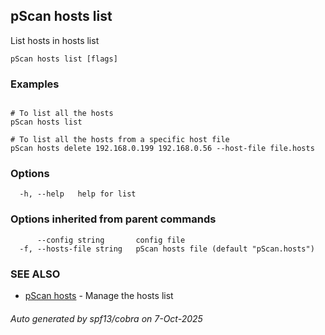 ## pScan hosts list

List hosts in hosts list

```
pScan hosts list [flags]
```

### Examples

```
  
# To list all the hosts
pScan hosts list

# To list all the hosts from a specific host file
pScan hosts delete 192.168.0.199 192.168.0.56 --host-file file.hosts

```

### Options

```
  -h, --help   help for list
```

### Options inherited from parent commands

```
      --config string       config file
  -f, --hosts-file string   pScan hosts file (default "pScan.hosts")
```

### SEE ALSO

* [pScan hosts](pScan_hosts.md)	 - Manage the hosts list

###### Auto generated by spf13/cobra on 7-Oct-2025
